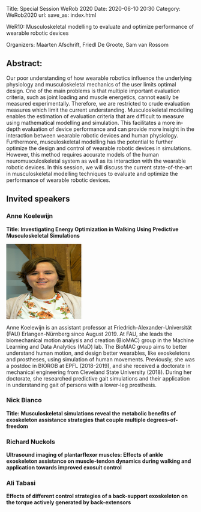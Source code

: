 Title: Special Session WeRob 2020
Date: 2020-06-10 20:30
Category: WeRob2020
url: 
save_as: index.html


WeR10: Musculoskeletal modelling to evaluate and optimize performance of wearable robotic devices

Organizers: Maarten Afschrift, Friedl De Groote, Sam van Rossom


## Abstract:

Our poor understanding of how wearable robotics influence the underlying physiology and musculoskeletal mechanics of the user limits optimal design. One of the main problems is that multiple important evaluation criteria, such as joint loading and muscle energetics, cannot easily be measured experimentally. Therefore, we are restricted to crude evaluation measures which limit the current understanding. Musculoskeletal modelling enables the estimation of evaluation criteria that are difficult to measure using mathematical modelling and simulation. This facilitates a more in-depth evaluation of device performance and can provide more insight in the interaction between wearable robotic devices and human physiology. Furthermore, musculoskeletal modelling has the potential to further optimize the design and control of wearable robotic devices in simulations. However, this method requires accurate models of the human neuromusculoskeletal system as well as its interaction with the wearable robotic devices. In this session, we will discuss the current state-of-the-art in musculoskeletal modelling techniques to evaluate and optimize the performance of wearable robotic devices. 

## Invited speakers

### Anne Koelewijn

**Title: Investigating Energy Optimization in Walking Using Predictive Musculoskeletal Simulations**

<img src="../images/Koelewijn_Anne.jpg" width="200" height="200" align="center"/> 

Anne Koelewijn is an assistant professor at Friedrich-Alexander-Universität (FAU) Erlangen-Nürnberg since August 2019. At FAU, she leads the biomechanical motion analysis and creation (BioMAC) group in the Machine Learning and Data Analytics (MaD) lab. The BioMAC group aims to better understand human motion, and design better wearables, like exoskeletons and prostheses, using simulation of human movements. Previously, she was a postdoc in BIOROB at EPFL (2018-2019), and she received a doctorate in mechanical engineering from Cleveland State University (2018). During her doctorate, she researched predictive gait simulations and their application in understanding gait of persons with a lower-leg prosthesis.

### Nick Bianco

**Title: Musculoskeletal simulations reveal the metabolic benefits of exoskeleton assistance strategies that couple multiple degrees-of-freedom**

### Richard Nuckols

**Ultrasound imaging of plantarflexor muscles: Effects of ankle exoskeleton assistance on muscle-tendon dynamics during walking and application towards improved exosuit control**

### Ali Tabasi

**Effects of different control strategies of a back-support exoskeleton on the torque actively generated by back-extensors**





